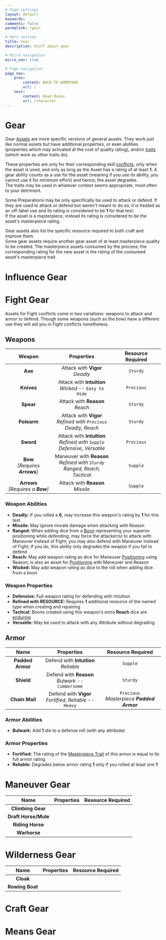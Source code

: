 ```yaml
---
# Page settings
layout: default
keywords:
comments: false
permalink: /gear

# Hero section
title: Gear
description: Stuff about gear

# Micro navigation
micro_nav: true

# Page navigation
page_nav:
    prev:
        content: BACK TO HOMEPAGE
        url: /
    next:
        content: Read Rules
        url: /character
---
```


# Gear

Gear [Assets](/assets) are more specific versions of general assets. They work just like normal assets but have additional properties, or even abilities (properties which may activated at the cost of quality rating), and/or [traits](/character#traits) (which work as other traits do).

These properties are only for their corresponding skill [conflicts](conflicts), only when the asset is used, and only as long as the Asset has a rating of at least **1.** A gear ability counts as a use for the asset (meaning if you use its ability, you cannot use it for minimum effort) and hence, the asset degrades.  
The traits may be used in whatever context seems appropriate, most often to your detriment.

Some Preparations may be only specifically be used to attack or defend. If they are used to attack or defend but weren't meant to do so, it is treated as an off-label use and  its rating is considered to be **1** for that test.  
If the asset is a masterpiece, instead its rating is considered to be the asset's masterpiece rating.

Gear assets also list the specific resource required to both craft and improve them.  
Some gear assets require another gear asset of at least masterpiece quality to be created. The masterpiece assets consumed by the process; the corresponding rating for the new asset is the rating of the consumed asset's masterpiece trait.


# Influence Gear




# Fight Gear

Assets for Fight conflicts come in two variations: weapons to attack and armor to defend. Though some weapons (such as the bow) have a different use they will aid you in Fight conflicts nonetheless.


## Weapons

|                Weapon                |                                    Properties                                    | Resource Required |
|:------------------------------------:|:--------------------------------------------------------------------------------:|:-----------------:|
|               **Axe**                |                        Attack with **Vigor**<br>_Deadly_                         |     `Sturdy`      |
|              **Knives**              |             Attack with **Intuition**<br>_Wicked_ -- `Easy to Hide`              |    `Precious`     |
|              **Spear**               |                        Attack with **Reason**<br>_Reach_                         |     `Sturdy`      |
|             **Polearm**              |      Attack with **Vigor**<br>_Refined with `Precious`_<br>_Deadly, Reach_       |     `Sturdy`      |
|              **Sword**               |  Attack with **Intuition**<br>_Refined with `Supple`_<br>_Defensive, Versatile_  |    `Precious`     |
|  **Bow**<br>_[Requires **Arrows**]_  | Maneuver with **Reason**<br>_Refined with `Sturdy`_<br>_Ranged, Reach, Tactical_ |     `Supple`      |
| **Arrows**<br>_[Requires a **Bow**]_ |                       Attack with **Reason**<br>_Missile_                        |     `Supple`      |

### Weapon Abilities

- **Deadly:** If you rolled a **6,** may increase this weapon's rating by **1** for this test
- **Missile:** May ignore morale damage when attacking with Reason
- **Ranged:** When adding dice from a [Boon](/character#boons) representing your superior positioning while defending, may force the attacker(s) to attack with Maneuver instead of Fight; you may also defend with Maneuver instead of Fight; if you do, this ability only degrades the weapon if you fail to defend
- **Reach:** May add weapon rating as dice for Maneuver [Positioning](conflicts#positioning) using Reason; is also an asset for [Positioning](/conflicts#positioning) with Maneuver and Reason
- **Wicked:** May add weapon rating as dice to the roll when adding dice from a boon

### Weapon Properties

- **Defensive:** Full weapon rating for defending with Intuition
- **Refined with RESOURCE:** Requires **1** additional resource of the named type when creating and repairing
- **Tactical:** Boons created using this weapon's extra **Reach** dice are [enduring](/character#enduring-boons--banes)
- **Versatile:** May be used to attack with any Attribute without degrading


## Armor

|       Name       |                        Properties                         |              Resource Required               |
|:----------------:|:---------------------------------------------------------:|:--------------------------------------------:|
| **Padded Armor** |          Defend with **Intuition**<br>_Reliable_          |                   `Supple`                   |
|    **Shield**    |    Defend with **Reason**<br>_Bulwark_ -- `Cumbersome`    |                   `Sturdy`                   |
|  **Chain Mail**  | Defend with **Vigor**<br>_Fortified, Reliable_ -- `Heavy` | `Precious`<br>_Masterpiece **Padded Armor**_ |

### Armor Abilities

- **Bulwark:** Add **1** die to a defense roll (with any attribute)

### Armor Properties

- **Fortified:** The rating of the [Masterpiece Trait](/assets#masterpiece-traits) of this armor is equal to its full armor rating
- **Reliable:** Degrades below armor rating **1** only if you rolled at least one **1**



# Maneuver Gear

|         Name         | Properties | Resource Required |
|:--------------------:|:----------:|:-----------------:|
|  **Climbing Gear**   |            |                   |
| **Draft Horse/Mule** |            |                   |
|   **Riding Horse**   |            |                   |
|     **Warhorse**     |            |                   |



# Wilderness Gear

|       Name        | Properties | Resource Required |
|:-----------------:|:----------:|:-----------------:|
|     **Cloak**     |            |                   |
|  **Rowing Boat**  |            |                   |



# Craft Gear




# Means Gear


